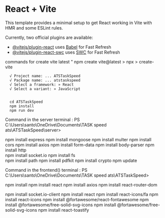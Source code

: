 # React + Vite

This template provides a minimal setup to get React working in Vite with HMR and some ESLint rules.

Currently, two official plugins are available:

- [@vitejs/plugin-react](https://github.com/vitejs/vite-plugin-react/blob/main/packages/plugin-react/README.md) uses [Babel](https://babeljs.io/) for Fast Refresh
- [@vitejs/plugin-react-swc](https://github.com/vitejs/vite-plugin-react-swc) uses [SWC](https://swc.rs/) for Fast Refresh


commands for create vite latest "
npm create vite@latest
     > npx
      > create-vite

      √ Project name: ... ATSTaskSpeed
      √ Package name: ... atstaskspeed
      √ Select a framework: » React
      √ Select a variant: » JavaScript
      

      cd ATSTaskSpeed
      npm install
      npm run dev
     
Command in the server terminal :
PS C:\Users\santo\OneDrive\Documents\TASK speed ats\ATSTaskSpeed\server> 

npm install express
npm install mongoose
npm install multer
npm install cors
npm install axios
npm install form-data
npm install body-parser
npm install http    
npm install socket.io
npm install fs  
npm install path
npm install pdfkit
npm install crypto
npm update





Command in the frontend() terminal :
PS C:\Users\santo\OneDrive\Documents\TASK speed ats\ATSTaskSpeed> 

npm install 
npm install react
npm install axios
npm install react-router-dom

npm install socket.io-client
npm install react
npm install react-icons/fa
npm install react-icons
npm install @fortawesome/react-fontawesome
npm install @fortawesome/free-solid-svg-icons
npm install @fortawesome/free-solid-svg-icons
npm install react-toastify


